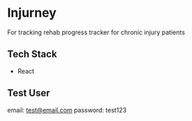 # Injurney

For tracking rehab progress tracker for chronic injury patients

## Tech Stack

- React

## Test User

email: test@email.com
password: test123
